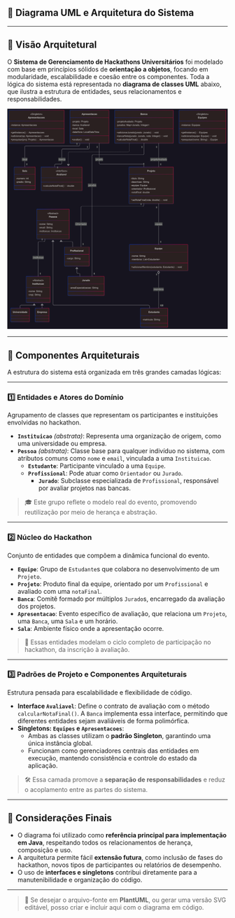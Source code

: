 ## 📘 Diagrama UML e Arquitetura do Sistema

---

## 🧠 Visão Arquitetural

O **Sistema de Gerenciamento de Hackathons Universitários** foi modelado com base em princípios sólidos de **orientação a objetos**, focando em modularidade, escalabilidade e coesão entre os componentes. Toda a lógica do sistema está representada no **diagrama de classes UML** abaixo, que ilustra a estrutura de entidades, seus relacionamentos e responsabilidades.

<div align="center">

![Diagrama UML](assets/imagens/diagrama-uml.jpg.png)

</div>

---

## 🧱 Componentes Arquiteturais

A estrutura do sistema está organizada em três grandes camadas lógicas:

---

### 1️⃣ Entidades e Atores do Domínio

Agrupamento de classes que representam os participantes e instituições envolvidas no hackathon.

- **`Instituicao`** *(abstrata)*: Representa uma organização de origem, como uma universidade ou empresa.
- **`Pessoa`** *(abstrata)*: Classe base para qualquer indivíduo no sistema, com atributos comuns como `nome` e `email`, vinculada a uma `Instituicao`.
  - **`Estudante`**: Participante vinculado a uma `Equipe`.
  - **`Profissional`**: Pode atuar como `Orientador` ou `Jurado`.
    - **`Jurado`**: Subclasse especializada de `Profissional`, responsável por avaliar projetos nas bancas.

> 🎓 Este grupo reflete o modelo real do evento, promovendo reutilização por meio de herança e abstração.

---

### 2️⃣ Núcleo do Hackathon

Conjunto de entidades que compõem a dinâmica funcional do evento.

- **`Equipe`**: Grupo de `Estudante`s que colabora no desenvolvimento de um `Projeto`.
- **`Projeto`**: Produto final da equipe, orientado por um `Profissional` e avaliado com uma `notaFinal`.
- **`Banca`**: Comitê formado por múltiplos `Jurado`s, encarregado da avaliação dos projetos.
- **`Apresentacao`**: Evento específico de avaliação, que relaciona um `Projeto`, uma `Banca`, uma `Sala` e um horário.
- **`Sala`**: Ambiente físico onde a apresentação ocorre.

> 🧩 Essas entidades modelam o ciclo completo de participação no hackathon, da inscrição à avaliação.

---

### 3️⃣ Padrões de Projeto e Componentes Arquiteturais

Estrutura pensada para escalabilidade e flexibilidade de código.

- **Interface `Avaliavel`**: Define o contrato de avaliação com o método `calcularNotaFinal()`. A `Banca` implementa essa interface, permitindo que diferentes entidades sejam avaliáveis de forma polimórfica.
- **Singletons: `Equipes` e `Apresentacoes`**:
  - Ambas as classes utilizam o **padrão Singleton**, garantindo uma única instância global.
  - Funcionam como gerenciadores centrais das entidades em execução, mantendo consistência e controle do estado da aplicação.

> 🛠️ Essa camada promove a **separação de responsabilidades** e reduz o acoplamento entre as partes do sistema.

---

## 📌 Considerações Finais

- O diagrama foi utilizado como **referência principal para implementação em Java**, respeitando todos os relacionamentos de herança, composição e uso.
- A arquitetura permite fácil **extensão futura**, como inclusão de fases do hackathon, novos tipos de participantes ou relatórios de desempenho.
- O uso de **interfaces e singletons** contribui diretamente para a manutenibilidade e organização do código.

---

> 💬 Se desejar o arquivo-fonte em **PlantUML**, ou gerar uma versão SVG editável, posso criar e incluir aqui com o diagrama em código.

